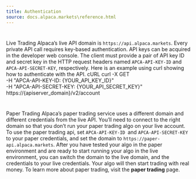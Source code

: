 ```yaml
---
title: Authentication
source: docs.alpaca.markets\reference.html
---
```


# 
Live Trading
Alpaca’s live API domain is `https://api.alpaca.markets`.
Every private API call requires key-based authentication. API keys can be acquired in the developer web console. The client must provide a pair of API key ID and secret key in the HTTP request headers named `APCA-API-KEY-ID` and `APCA-API-SECRET-KEY`, respectively.
Here is an example using curl showing how to authenticate with the API.
cURL
curl -X GET \
-H "APCA-API-KEY-ID: {YOUR_API_KEY_ID}"  
-H "APCA-API-SECRET-KEY: {YOUR_API_SECRET_KEY}"  
https://{apiserver_domain}/v2/account
# 
Paper Trading
Alpaca’s paper trading service uses a different domain and different credentials from the live API. You’ll need to connect to the right domain so that you don’t run your paper trading algo on your live account.
To use the paper trading api, set `APCA-API-KEY-ID `and `APCA-API-SECRET-KEY` to your paper credentials, and set the domain to `https://paper-api.alpaca.markets`.
After you have tested your algo in the paper environment and are ready to start running your algo in the live environment, you can switch the domain to the live domain, and the credentials to your live credentials. Your algo will then start trading with real money.
To learn more about paper trading, visit the **paper trading** page.
